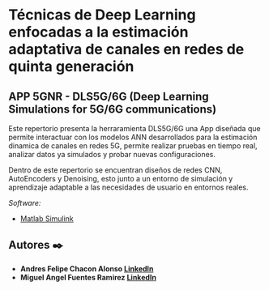 
# Técnicas de Deep Learning enfocadas a la estimación adaptativa de canales en redes de quinta generación
## APP 5GNR - DLS5G/6G (Deep Learning Simulations for 5G/6G communications)

Este repertorio presenta la herraramienta DLS5G/6G una  App diseñada que permite interactuar con los modelos ANN desarrollados para la estimación dinamica de canales en redes 5G, permite realizar pruebas en tiempo real, analizar
datos ya simulados y probar nuevas configuraciones.

Dentro de este repertorio se encuentran diseños de redes CNN, AutoEncoders y Denoising, esto junto a un entorno de simulación y aprendizaje adaptable a las necesidades de usuario en entornos reales.

_Software:_

* [Matlab Simulink](https://la.mathworks.com/products/simulink.html)


## Autores ✒️

* **Andres Felipe Chacon Alonso [LinkedIn](https://www.linkedin.com/in/andreschaconalonso/?originalSubdomain=co)**
* **Miguel Angel Fuentes Ramirez [LinkedIn](https://www.linkedin.com/in/miguelafuentesr/)** 
